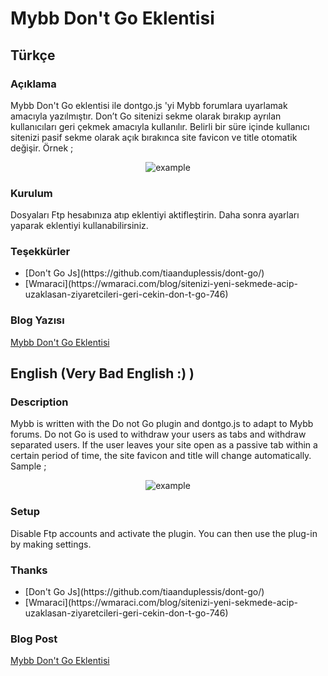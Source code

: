 # Mybb Don't Go Eklentisi


## Türkçe

### Açıklama

Mybb Don't Go eklentisi ile dontgo.js 'yi Mybb forumlara uyarlamak amacıyla yazılmıştır. Don’t Go sitenizi sekme olarak bırakıp ayrılan kullanıcıları geri çekmek amacıyla kullanılır. Belirli bir süre içinde kullanıcı sitenizi pasif sekme olarak açık bırakınca site favicon ve title otomatik değişir. Örnek ;

<div align="center" width="50%">
	<img src="https://i.hizliresim.com/kWyR2J.gif" alt="example">
</div>

### Kurulum

Dosyaları Ftp hesabınıza atıp eklentiyi aktifleştirin. Daha sonra ayarları yaparak eklentiyi kullanabilirsiniz.

### Teşekkürler
<ul>
<li>[Don't Go Js](https://github.com/tiaanduplessis/dont-go/)</li>
<li>[Wmaraci](https://wmaraci.com/blog/sitenizi-yeni-sekmede-acip-uzaklasan-ziyaretcileri-geri-cekin-don-t-go-746)</li>
</ul>

### Blog Yazısı

[Mybb Don't Go Eklentisi](https://www.emrekarakaya.com.tr/mybb-dont-go-eklentisi/)

## English (Very Bad English :) )

### Description

Mybb is written with the Do not Go plugin and dontgo.js to adapt to Mybb forums. Do not Go is used to withdraw your users as tabs and withdraw separated users. If the user leaves your site open as a passive tab within a certain period of time, the site favicon and title will change automatically. Sample ;

<div align="center" width="50%">
	<img src="https://i.hizliresim.com/kWyR2J.gif" alt="example">
</div>

### Setup

Disable Ftp accounts and activate the plugin. You can then use the plug-in by making settings.

### Thanks

<ul>
<li>[Don't Go Js](https://github.com/tiaanduplessis/dont-go/)</li>
<li>[Wmaraci](https://wmaraci.com/blog/sitenizi-yeni-sekmede-acip-uzaklasan-ziyaretcileri-geri-cekin-don-t-go-746)</li>
</ul>

### Blog Post

[Mybb Don't Go Eklentisi](https://www.emrekarakaya.com.tr/mybb-dont-go-eklentisi/)